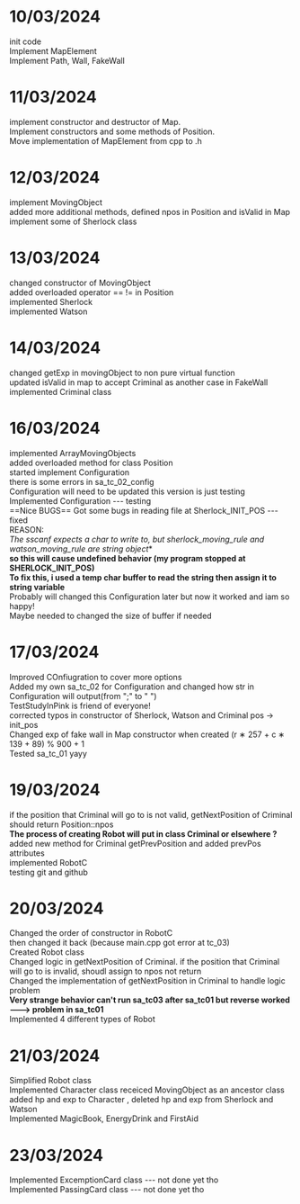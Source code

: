 # 10/03/2024
init code <br>
Implement MapElement<br>
Implement Path, Wall, FakeWall <br>
# 11/03/2024
implement constructor and destructor of Map. <br>
Implement constructors and some methods of Position. <br>
Move implementation of MapElement from cpp to .h    <br>
# 12/03/2024
implement MovingObject <br>
added more additional methods, defined npos in Position and isValid in Map <br>
implement some of Sherlock class <br>
# 13/03/2024
changed constructor of MovingObject <br>
added overloaded operator == != in Position <br>
implemented Sherlock <br>
implemented Watson <br>
# 14/03/2024
changed getExp in movingObject to non pure virtual function <br>
updated isValid in map to accept Criminal as another case in FakeWall <br>
implemented Criminal class <br>
# 16/03/2024
implemented ArrayMovingObjects <br>
added overloaded method for class Position <br>
started implement Configuration <br>
there is some errors in sa_tc_02_config <br>
Configuration will need to be updated this version is just testing <br>
Implemented Configuration --- testing <br>
==Nice BUGS==
Got some bugs in reading file at Sherlock_INIT_POS --- fixed <br>
REASON: <br>
**The sscanf expects a char* to write to, but sherlock_moving_rule and watson_moving_rule are string object**<br>
**so this will cause undefined behavior (my program stopped at SHERLOCK_INIT_POS)**<br>
**To fix this, i used a temp char buffer to read the string then assign it to string variable**<br>
Probably will changed this Configuration later but now it worked and iam so happy! <br>
Maybe needed to changed the size of buffer if needed <br>
# 17/03/2024
Improved COnfiugration to cover more options <br>
Added my own sa_tc_02 for Configuration and changed how str in Configuration will output(from ";" to " ") <br>
TestStudyInPink is friend of everyone! <br>
corrected typos in constructor of Sherlock, Watson and Criminal pos -> init_pos <br>
Changed exp of fake wall in Map constructor when created (r ∗ 257 + c ∗ 139 + 89) % 900 + 1 <br>
Tested sa_tc_01 yayy <br>
# 19/03/2024
if the position that Criminal will go to is not valid, getNextPosition of Criminal should return Position::npos <br>
**The process of creating Robot will put in class Criminal or elsewhere ?** <br>
added new method for Criminal getPrevPosition and added prevPos attributes <br>
implemented RobotC <br>
testing git and github <br>
# 20/03/2024
Changed the order of constructor in RobotC <br>
then changed it back (because main.cpp got error at tc_03) <br>
Created Robot class <br>
Changed logic in getNextPosition of Criminal. if the position that Criminal will go to is invalid, shoudl assign to npos not return <br>
Changed the implementation of getNextPosition in Criminal to handle logic problem <br>
**Very strange behavior can't run sa_tc03 after sa_tc01 but reverse worked ---> problem in sa_tc01** <br>
Implemented 4 different types of Robot <br>
# 21/03/2024
Simplified Robot class <br>
Implemented Character class receiced MovingObject as an ancestor class <br>
added hp and exp to Character , deleted hp and exp from Sherlock and Watson <br>
Implemented MagicBook, EnergyDrink and FirstAid <br>
# 23/03/2024
Implemented ExcemptionCard class --- not done yet tho <br>
Implemented PassingCard class --- not done yet tho <br>
